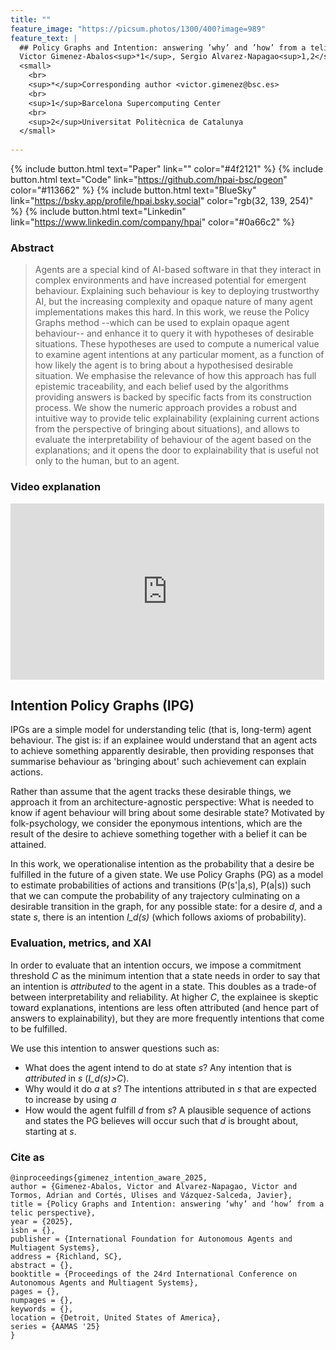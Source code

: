 ```yaml
---
title: ""
feature_image: "https://picsum.photos/1300/400?image=989"
feature_text: |
  ## Policy Graphs and Intention: answering ’why’ and ’how’ from a telic perspective
  Victor Gimenez-Abalos<sup>*1</sup>, Sergio Alvarez-Napagao<sup>1,2</sup>, Adrián Tormos<sup>1</sup>, <br> Ulises Cortés<sup>1,2</sup>, Javier Vazquez-Salceda<sup>1</sup>
  <small>
    <br>
    <sup>*</sup>Corresponding author <victor.gimenez@bsc.es>
    <br>
    <sup>1</sup>Barcelona Supercomputing Center
    <br>
    <sup>2</sup>Universitat Politècnica de Catalunya
  </small>
  
---
```



{% include button.html text="Paper" link="" color="#4f2121"  %} {% include button.html text="Code" link="https://github.com/hpai-bsc/pgeon" color="#113662"  %} {% include button.html text="BlueSky" link="https://bsky.app/profile/hpai.bsky.social" color="rgb(32, 139, 254)" %}  {% include button.html text="Linkedin" link="https://www.linkedin.com/company/hpai" color="#0a66c2" %}

### Abstract

> Agents are a special kind of AI-based software in that they interact in complex environments and have increased potential for emergent behaviour. 
Explaining such behaviour is key to deploying trustworthy AI, but the increasing complexity and opaque nature of many agent implementations makes this hard. 
In this work, we reuse the Policy Graphs method --which can be used to explain opaque agent behaviour-- and enhance it to query it with hypotheses of desirable situations. These hypotheses are used to compute a numerical value to examine agent intentions at any particular moment, as a function of how likely the agent is to bring about a hypothesised desirable situation. We emphasise the relevance of how this approach has full epistemic traceability, and each belief used by the algorithms providing answers is backed by specific facts from its construction process.
We show the numeric approach provides a robust and intuitive way
to provide telic explainability (explaining current actions from the perspective of bringing about situations), and allows to evaluate the interpretability of behaviour of the agent based on the explanations; and it opens the door to explainability that is useful not only to the human, but to an agent.

### Video explanation

<iframe width="502" height="282" src="https://www.youtube.com/embed/FOZkfVnE3vA" title="pgs" frameborder="0" allow="accelerometer; autoplay; clipboard-write; encrypted-media; gyroscope; picture-in-picture; web-share" referrerpolicy="strict-origin-when-cross-origin" allowfullscreen></iframe>

## Intention Policy Graphs (IPG)

IPGs are a simple model for understanding telic (that is, long-term) agent behaviour. The gist is: if an explainee would 
understand that an agent acts to achieve something apparently desirable, then providing responses that summarise behaviour
as 'bringing about' such achievement can explain actions. 

Rather than assume that the agent tracks these desirable things, we approach it from an architecture-agnostic perspective:
What is needed to know if agent behaviour will bring about some desirable state? Motivated by folk-psychology, we
consider the eponymous intentions, which are the result of the desire to achieve something together with a belief it can
be attained.

In this work, we operationalise intention as the probability that a desire be fulfilled in the future of a given state.
We use Policy Graphs (PG) as a model to estimate probabilities of actions and transitions (P(s'|a,s), P(a|s)) such that
we can compute the probability of any trajectory culminating on a desirable transition in the graph, for any possible
state: for a desire _d_, and a state _s_, there is an intention _I_d(s)_ (which follows axioms of probability).

### Evaluation, metrics, and XAI

In order to evaluate that an intention occurs, we impose a commitment threshold _C_ as the minimum intention that a state
needs in order to say that an intention is _attributed_ to the agent in a state. 
This doubles as a trade-of between interpretability and reliability. At higher _C_, the explainee is skeptic 
toward explanations, intentions are less often attributed (and hence part of answers to explainability), but they are
more frequently intentions that come to be fulfilled.

We use this intention to answer questions such as: 
* What does the agent intend to do at state _s_? Any intention that is _attributed_ in _s_ (_I_d(s)>C_).
* Why would it do _a_ at _s_? The intentions attributed in _s_ that are expected to increase by using _a_
* How would the agent fulfill _d_ from _s_? A plausible sequence of actions and states the PG believes will occur such 
that _d_ is brought about, starting at _s_.

### Cite as

```
@inproceedings{gimenez_intention_aware_2025,
author = {Gimenez-Abalos, Victor and Alvarez-Napagao, Victor and Tormos, Adrian and Cortés, Ulises and Vázquez-Salceda, Javier},
title = {Policy Graphs and Intention: answering ‘why’ and ‘how’ from a telic perspective},
year = {2025},
isbn = {},
publisher = {International Foundation for Autonomous Agents and Multiagent Systems},
address = {Richland, SC},
abstract = {},
booktitle = {Proceedings of the 24rd International Conference on Autonomous Agents and Multiagent Systems},
pages = {},
numpages = {},
keywords = {},
location = {Detroit, United States of America},
series = {AAMAS '25}
}
```